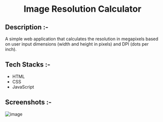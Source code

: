 # <p align="center">Image Resolution Calculator</p>

## Description :-

A simple web application that calculates the resolution in megapixels based on user input dimensions (width and height in pixels) and DPI (dots per inch).

## Tech Stacks :-

- HTML
- CSS
- JavaScript

## Screenshots :-

![image](https://github.com/Rakesh9100/CalcDiverse/assets/73993775/e682a7b0-98c1-488e-b62a-8cda8e3df841)
